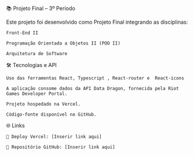 📚 Projeto Final – 3º Período

Este projeto foi desenvolvido como Projeto Final integrando as disciplinas:

    Front-End II

    Programação Orientada a Objetos II (POO II)

    Arquitetura de Software

🛠️ Tecnologias e API

    Uso das ferramentas React, Typescript , React-router e  React-icons

    A aplicação consome dados da API Data Dragon, fornecida pela Riot Games Developer Portal.

    Projeto hospedado na Vercel.

    Código-fonte disponível no GitHub.

🌐 Links

    🔗 Deploy Vercel: [Inserir link aqui]

    📁 Repositório GitHub: [Inserir link aqui]
